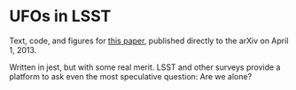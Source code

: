 # UFOs in LSST

Text, code, and figures for [this paper](https://arxiv.org/pdf/1303.7433.pdf), published directly to the arXiv on April 1, 2013.

Written in jest, but with some real merit. LSST and other surveys provide a platform to ask even the most speculative question: Are we alone?
